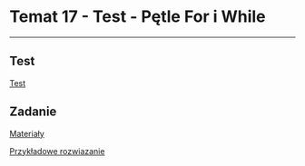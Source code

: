# Temat 17 - Test - Pętle For i While
---

## Test 

[Test](https://bit.ly/akademiaMP_P1T3)

## Zadanie 

[Materiały](Materiały_T17.pdf)

[Przykładowe rozwiazanie](Download/T17_Rozwiazanie.zip)